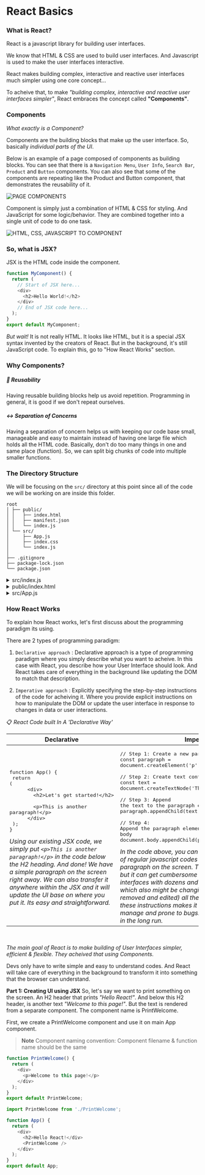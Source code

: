 # React Basics

### What is React?

React is a javascript library for building user interfaces.

We know that HTML & CSS are used to build user interfaces. And Javascript is used to make the user interfaces interactive.

React makes building complex, interactive and reactive user interfaces much simpler using one core concept...

To acheive that, to make _"building complex, interactive and reactive user interfaces simpler"_, React embraces the concept called **"Components"**.

### Components

_What exactly is a Component?_

Components are the building blocks that make up the user interface. So, basically _individual parts of the UI_.

Below is an example of a page composed of components as building blocks. You can see that there is a ```Navigation Menu```, ```User Info```, ```Search Bar```, ```Product``` and ```Button``` components. You can also see that some of the components are repeating like the Product and Button component, that demonstrates the reusability of it.

![PAGE COMPONENTS](./docs/PageComponents.drawio.png)

Component is simply just a combination of HTML & CSS for styling. And JavaScript for some logic/behavior. They are combined together into a single unit of code to do one task.

![HTML, CSS, JAVASCRIPT TO COMPONENT](./docs/CSSHTMLJS_REACTJS.drawio.png)

### So, what is JSX?

JSX is the HTML code inside the component.

```javascript
function MyComponent() {
  return (
    // Start of JSX here...
    <div>
      <h2>Hello World!</h2>
    </div>
    // End of JSX code here...
  );
}
export default MyComponent;
```

_But wait!_ It is not really HTML. It looks like HTML, but it is a special JSX syntax invented by the creators of React. But in the background, it's still JavaScript code. To explain this, go to "How React Works" section.

### Why Components?

##### :arrows_counterclockwise: Reusability

Having reusable building blocks help us avoid repetition. Programming in general, it is good if we don't repeat ourselves.

##### :left_right_arrow: Separation of Concerns

Having a separation of concern helps us with keeping our code base small, manageable and easy to maintain instead of having one large file which holds all the HTML code. Basically, don't do too many things in one and same place (function). So, we can split big chunks of code into multiple smaller functions.

### The Directory Structure

We will be focusing on the ```src/``` directory at this point since all of the code we will be working on are inside this folder.

```
root
│ ├── public/
│ │   ├── index.html
│ │   ├── manifest.json
│ │   └── index.js
│ └── src/
│     ├── App.js
│     ├── index.css
│     └── index.js
│
├── .gitignore
├── package-lock.json
└── package.json
```

<details>
<summary>src/index.js</summary>

<br />

_This is the code file that is first executed whenever the landing page loads. It holds the code that executed initially. But that code inside is not exactly what you will see when delivered to the browser. But what you will see is the transformed version or the compiled code generated by React from that. The idea of this is that, we can write code in a nice way, to simplify it. Make it easy to understand. We write few lines of simple, and small snippets of code and then we have the code in the end which runs in all browsers._

```javascript
import ReactDOM from 'react-dom/client';

import './index.css';
import App from './App';

const root = ReactDOM.createRoot(document.getElementById('root'));
root.render(<App />);
```

* ```const root = ReactDOM.createRoot()``` :  This creates the main entry point of the overall user interface you are about to build with React. That's the idea behind createRoot() hook, and what this does is it tells React where this React application (the user interface), should be placed in the web page that is loaded.
* ```document.getElementById('root')``` : This argument inside createRoot() function retrieves an HTML element with the id of 'root' from DOM. Once retrieved, react components will be set to be rendered here. This is typically a div or another DOM element in your HTML document.
* ```root.render()``` : Renders the component specified inside its argument.
* ```<App />``` : This argument inside root.render() function is the main/root component in the Component tree. This will return a JSX code that will then be rendered to the root DOM element and bring onto the user's screen or the User Interface.

</details>

<details>
<summary>public/index.html</summary>

<br />

_The ```index.html``` file inside public directory which is loaded by the browser is basically the only HTML file that is being used by overall React application. Because it's a so-called single page application, so it has a single HTML file. This is the place where the React-driven user interfaces are rendered into._

```html
<!DOCTYPE html>
<html lang="en">
  <head>
    <meta charset="utf-8" />
    <link rel="icon" href="%PUBLIC_URL%/favicon.ico" />
    <meta name="viewport" content="width=device-width, initial-scale=1" />
    <meta name="theme-color" content="#000000" />
    <meta
      name="description"
      content="Web site created using create-react-app"
    />
    <link rel="apple-touch-icon" href="%PUBLIC_URL%/logo192.png" />
    <link rel="manifest" href="%PUBLIC_URL%/manifest.json" />
    <title>React App</title>
  </head>
  <body>
    <noscript>You need to enable JavaScript to run this app.</noscript>
    <!-- This root div  is the entry point of all components that we created. -->
    <div id="root"></div>
  </body>
</html>
```
* ```<div id="root"></div>``` : The empty div with the id of ```root``` is the DOM element that we are going to attach/inject our React-driven user interface. Or simply, _Components_.
<br />

  If you take a look at index.js file, do you remember, there's a line ```ReactDOM.createRoot(document.getElementById('root'))```. Basically, what it does is telling React that this should be the root of our React application, the main DOM element where the React-driven user interface gets rendered into. All the interactive user interfaces that we created will be put here.
</details>

<details>
<summary>src/App.js</summary>

<br />

_The App.js file is the main component of this ReactJS application._

```javascript
function App() {
  return (
    <div>
      <h2>Let's get started!</h2>
    </div>
  );
}
export default App;
```

_And what it does is basically return that HTML elements wrapped around return() statement. See code below:_

```html
<div>
  <h2>Let's get started!</h2>
</div>
```

This basic block of code above is called  _JavaScript Syntax Extension_ or **JSX**.

</details>

### How React Works

To explain how React works, let's first discuss about the programming paradigm its using.

There are 2 types of programming paradigm:

1) ```Declarative approach``` : Declarative approach is a type of programming paradigm where you simply describe what you want to acheive. In this case with React, you describe how your User Interface should look. And React takes care of everything in the background like updating the DOM to match that description.

2) ```Imperative approach``` : Explicitly specifying the step-by-step instructions of the code for acheiving it. Where you provide explicit instructions on how to manipulate the DOM or update the user interface in response to changes in data or user interactions.

:clipboard: _React Code built In A 'Declarative Way'_

| Declarative | Imperative |
| ------------- | ------------- |
| <pre>function App() {&#13;&nbsp;return (&#13;&nbsp;&nbsp;&nbsp;&nbsp;&nbsp;&nbsp;<div\>&#13;&nbsp;&nbsp;&nbsp;&nbsp;&nbsp;&nbsp;&nbsp;&nbsp;\<h2\>Let's get started!\</h2\> &#13;&nbsp;&nbsp;&nbsp;&nbsp;&nbsp;&nbsp;&nbsp;&nbsp;\<p\>This is another paragraph!\</p\>&#13;&nbsp;&nbsp;&nbsp;&nbsp;&nbsp;&nbsp;\</div\>&#13;&nbsp;);&#13;}</pre>&#13;_Using our existing JSX code, we simply put ```<p>This is another paragraph!</p>``` in the code below the H2 heading. And done! We have a simple paragraph on the screen right away. We can also transfer it anywhere within the JSX and it will update the UI base on where you put it. Its easy and straightforward._ | <pre>// Step 1: Create a new paragraph element&#13;const paragraph = document.createElement('p');&#13;&#13;// Step 2: Create text content &#13;const text = document.createTextNode('This is another paragraph!');&#13;&#13;// Step 3: Append the text to the paragraph element&#13;paragraph.appendChild(text);&#13;&#13;// Step 4: Append the paragraph element to the document body&#13;document.body.appendChild(paragraph);&#13;</pre> _In the code above, you can see there are multiple lines of regular javascript codes just to produce a simple paragraph on the screen. These lines of code works, but it can get cumbersome when complex user interfaces with dozens and hundreds of elements, which also might be changing (some codes are removed and edited) all the time. Having to write all these instructions makes it complicated. Hard to manage and prone to bugs. And would be problematic in the long run._  |

<br />

_The main goal of React is to make building of User Interfaces simpler, efficient & flexible. They acheived that using Components._

Devs only have to write simple and easy to understand codes. And React will take care of everything in the background to transform it into something that the browser can understand.

**Part 1: Creating UI using JSX**
So, let's say we want to print something on the screen. An H2 header that prints _"Hello React!"_. And below this H2 header, is another text _"Welcome to this page!"_. But the text is rendered from a separate component. The component name is PrintWelcome.

First, we create a PrintWelcome component and use it on main App component.

> **Note**
> Component naming convention: Component filename & function name should be the same

```javascript
function PrintWelcome() {
  return (
    <div>
      <p>Welcome to this page!</p>
    </div>
  );
}
export default PrintWelcome;
```

```javascript
import PrintWelcome from './PrintWelcome';

function App() {
  return (
    <div>
      <h2>Hello React!</div>
      <PrintWelcome />
    </div>
  );
}
export default App;
```

<br />

